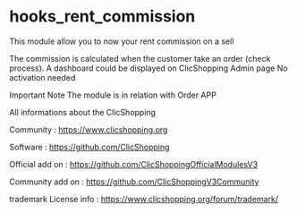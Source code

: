 # hooks_rent_commission
This module allow you to now your rent commission on a sell

The commission is calculated when the customer take an order (check process).
A dashboard could be displayed on ClicShopping Admin page
No activation needed


Important Note
The module is in relation with Order APP

All informations about the ClicShopping

 Community : https://www.clicshopping.org

 Software : https://github.com/ClicShopping

 Official add on : https://github.com/ClicShoppingOfficialModulesV3

 Community add on : https://github.com/ClicShoppingV3Community

 trademark License info : https://www.clicshopping.org/forum/trademark/ 